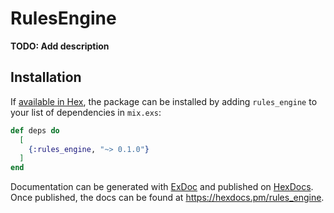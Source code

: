 # RulesEngine

**TODO: Add description**

## Installation

If [available in Hex](https://hex.pm/docs/publish), the package can be installed
by adding `rules_engine` to your list of dependencies in `mix.exs`:

```elixir
def deps do
  [
    {:rules_engine, "~> 0.1.0"}
  ]
end
```

Documentation can be generated with [ExDoc](https://github.com/elixir-lang/ex_doc)
and published on [HexDocs](https://hexdocs.pm). Once published, the docs can
be found at <https://hexdocs.pm/rules_engine>.

